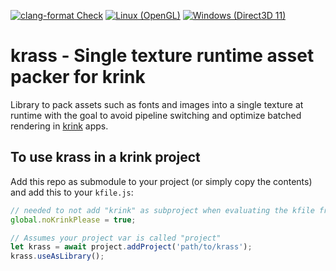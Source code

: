 [![clang-format Check](https://github.com/tizilogic/krass/actions/workflows/clang-format.yml/badge.svg)](https://github.com/tizilogic/krass/actions/workflows/clang-format.yml) [![Linux (OpenGL)](https://github.com/tizilogic/krass/actions/workflows/linux-opengl.yml/badge.svg)](https://github.com/tizilogic/krass/actions/workflows/linux-opengl.yml) [![Windows (Direct3D 11)](https://github.com/tizilogic/krass/actions/workflows/windows-direct3d11.yml/badge.svg)](https://github.com/tizilogic/krass/actions/workflows/windows-direct3d11.yml)

# krass - Single texture runtime asset packer for krink

Library to pack assets such as fonts and images into a single texture at runtime with the goal to
avoid pipeline switching and optimize batched rendering in
[krink](https://github.com/tizilogic/krink) apps.

## To use krass in a krink project

Add this repo as submodule to your project (or simply copy the contents) and add this to your
`kfile.js`:

```js
// needed to not add "krink" as subproject when evaluating the kfile from krass
global.noKrinkPlease = true;

// Assumes your project var is called "project"
let krass = await project.addProject('path/to/krass');
krass.useAsLibrary();
```
